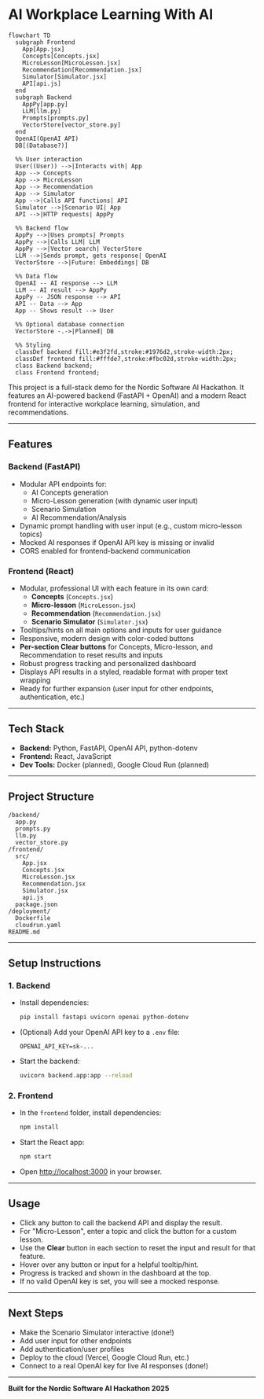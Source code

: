 # AI Workplace Learning With AI

```mermaid
flowchart TD
  subgraph Frontend
    App[App.jsx]
    Concepts[Concepts.jsx]
    MicroLesson[MicroLesson.jsx]
    Recommendation[Recommendation.jsx]
    Simulator[Simulator.jsx]
    API[api.js]
  end
  subgraph Backend
    AppPy[app.py]
    LLM[llm.py]
    Prompts[prompts.py]
    VectorStore[vector_store.py]
  end
  OpenAI(OpenAI API)
  DB[(Database?)]

  %% User interaction
  User((User)) -->|Interacts with| App
  App --> Concepts
  App --> MicroLesson
  App --> Recommendation
  App --> Simulator
  App -->|Calls API functions| API
  Simulator -->|Scenario UI| App
  API -->|HTTP requests| AppPy

  %% Backend flow
  AppPy -->|Uses prompts| Prompts
  AppPy -->|Calls LLM| LLM
  AppPy -->|Vector search| VectorStore
  LLM -->|Sends prompt, gets response| OpenAI
  VectorStore -->|Future: Embeddings| DB

  %% Data flow
  OpenAI -- AI response --> LLM
  LLM -- AI result --> AppPy
  AppPy -- JSON response --> API
  API -- Data --> App
  App -- Shows result --> User

  %% Optional database connection
  VectorStore -.->|Planned| DB

  %% Styling
  classDef backend fill:#e3f2fd,stroke:#1976d2,stroke-width:2px;
  classDef frontend fill:#fffde7,stroke:#fbc02d,stroke-width:2px;
  class Backend backend;
  class Frontend frontend;
```

This project is a full-stack demo for the Nordic Software AI Hackathon. It features an AI-powered backend (FastAPI + OpenAI) and a modern React frontend for interactive workplace learning, simulation, and recommendations.

---

## Features

### Backend (FastAPI)
- Modular API endpoints for:
  - AI Concepts generation
  - Micro-Lesson generation (with dynamic user input)
  - Scenario Simulation
  - AI Recommendation/Analysis
- Dynamic prompt handling with user input (e.g., custom micro-lesson topics)
- Mocked AI responses if OpenAI API key is missing or invalid
- CORS enabled for frontend-backend communication

### Frontend (React)
- Modular, professional UI with each feature in its own card:
  - **Concepts** (`Concepts.jsx`)
  - **Micro-lesson** (`MicroLesson.jsx`)
  - **Recommendation** (`Recommendation.jsx`)
  - **Scenario Simulator** (`Simulator.jsx`)
- Tooltips/hints on all main options and inputs for user guidance
- Responsive, modern design with color-coded buttons
- **Per-section Clear buttons** for Concepts, Micro-lesson, and Recommendation to reset results and inputs
- Robust progress tracking and personalized dashboard
- Displays API results in a styled, readable format with proper text wrapping
- Ready for further expansion (user input for other endpoints, authentication, etc.)

---

## Tech Stack
- **Backend:** Python, FastAPI, OpenAI API, python-dotenv
- **Frontend:** React, JavaScript
- **Dev Tools:** Docker (planned), Google Cloud Run (planned)

---

## Project Structure

```
/backend/
  app.py
  prompts.py
  llm.py
  vector_store.py
/frontend/
  src/
    App.jsx
    Concepts.jsx
    MicroLesson.jsx
    Recommendation.jsx
    Simulator.jsx
    api.js
  package.json
/deployment/
  Dockerfile
  cloudrun.yaml
README.md
```

---

## Setup Instructions

### 1. Backend
- Install dependencies:
  ```bash
  pip install fastapi uvicorn openai python-dotenv
  ```
- (Optional) Add your OpenAI API key to a `.env` file:
  ```
  OPENAI_API_KEY=sk-...
  ```
- Start the backend:
  ```bash
  uvicorn backend.app:app --reload
  ```

### 2. Frontend
- In the `frontend` folder, install dependencies:
  ```bash
  npm install
  ```
- Start the React app:
  ```bash
  npm start
  ```
- Open [http://localhost:3000](http://localhost:3000) in your browser.

---

## Usage
- Click any button to call the backend API and display the result.
- For "Micro-Lesson", enter a topic and click the button for a custom lesson.
- Use the **Clear** button in each section to reset the input and result for that feature.
- Hover over any button or input for a helpful tooltip/hint.
- Progress is tracked and shown in the dashboard at the top.
- If no valid OpenAI key is set, you will see a mocked response.

---

## Next Steps
- Make the Scenario Simulator interactive (done!)
- Add user input for other endpoints
- Add authentication/user profiles
- Deploy to the cloud (Vercel, Google Cloud Run, etc.)
- Connect to a real OpenAI key for live AI responses (done!)

---

**Built for the Nordic Software AI Hackathon 2025** 